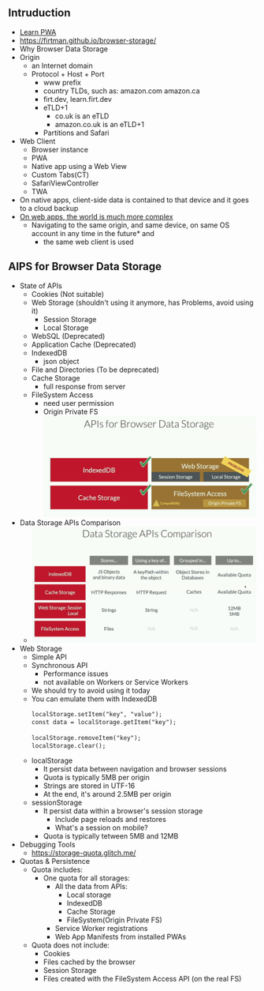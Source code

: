 ## Intruduction
  - [Learn PWA](https://web.dev/learn/pwa/)
  - https://firtman.github.io/browser-storage/
  - Why Browser Data Storage
  - Origin
    - an Internet domain
    - Protocol + Host + Port
      - www prefix
      - country TLDs, such as: amazon.com amazon.ca
      - firt.dev, learn.firt.dev
      - eTLD+1
        - co.uk is an eTLD
        - amazon.co.uk is an eTLD+1
      - Partitions and Safari
  - Web Client
    - Browser instance
    - PWA
    - Native app using a Web View
    - Custom Tabs(CT)
    - SafariViewController
    - TWA
  - On native apps, client-side data is contained to that device and it goes to a cloud backup
  - [On web apps, the world is much more complex](https://youtu.be/nkt5Vz7yIw8?feature=shared)
    - Navigating to the same origin, and same device, on same OS account in any time in the future* and
      - the same web client is used
## AIPS for Browser Data Storage
  - State of APIs
    - Cookies (Not suitable)
    - Web Storage (shouldn't using it anymore, has Problems, avoid using it)
      - Session Storage
      - Local Storage
    - WebSQL (Deprecated)
    - Application Cache (Deprecated)
    - IndexedDB 
      - json object
    - File and Directories (To be deprecated)
    - Cache Storage
      - full response from server
    - FileSystem Access
      - need user permission
      - Origin Private FS
      ![APIs for Browser Data Storage](storage.png)
  - Data Storage APIs Comparison
    - ![Data Storage APIs Comparison](<storageCoomparisoon.png>)
  - Web Storage
    - Simple API
    - Synchronous API
      - Performance issues
      - not available on Workers or Service Workers
    - We should try to avoid using it today
    - You can emulate them with IndexedDB
      ```
      localStorage.setItem("key", "value");
      const data = localStorage.getItem("key");

      localStorage.removeItem("key");
      localStorage.clear();
      ```
    - localStorage
      - It persist data between navigation and browser sessions
      - Quota is typically 5MB per origin
      - Strings are stored in UTF-16
      - At the end, it's around 2.5MB per origin
    - sessionStorage
      - It persist data within a browser's session storage
        - Include page reloads and restores
        - What's a session on mobile?
      - Quota is typically tetween 5MB and 12MB
  - Debugging Tools
    - https://storage-quota.glitch.me/
  - Quotas & Persistence
    - Quota includes:
      - One quota for all storages:
        - All the data from APIs:
          - Local storage
          - IndexedDB
          - Cache Storage
          - FileSystem(Origin Private FS)
        - Service Worker registrations
        - Web App Manifests from installed PWAs
    - Quota does not include:
      - Cookies
      - Files cached by the browser
      - Session Storage
      - Files created with the FileSystem Access API (on the real FS)




    